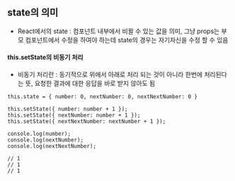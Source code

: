 ## state의 의미
- React에서의 state : 컴포넌트 내부에서 비뀔 수 있는 값을 의미, 그냥 props는 부모 컴포넌트에서 수정을 하여야 하는데 state의 경우는 자기자신을 수정 할 수 있음



#### this.setState의 비동기 처리
- 비동기 처리란 : 동기적으로 위에서 아래로 처리 되는 것이 아니라 한번에 처리된다는 뜻, 요청한 결과에 대한 응답을 바로 받지 않아도 됨
~~~
this.state = { number: 0, nextNumber: 0, nextNextNumber: 0 }

this.setState({ number: number + 1 });
this.setState({ nextNumber: number + 1 });
this.setState({ nextNextNumber: nextNumber + 1 });

console.log(number);
console.log(nextNumber);
console.log(nextNextNumber);

// 1
// 1
// 1
~~~
